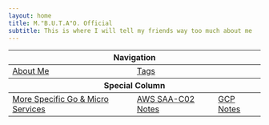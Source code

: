 ```yaml
---
layout: home
title: M."B.U.T.A"O. Official
subtitle: This is where I will tell my friends way too much about me
---
```


<!-- markdownlint-disable MD033 -->

<table align="center">
        <thead>
            <tr>
                <th colspan="3" align="center">Navigation</th>
            </tr>
    </thead>
    <tbody>
        <tr>
            <td><a href="aboutme"> About Me </a> </td>
            <td><a href="tags"> Tags </a> </td>
        </tr>
    </tbody>
    <!-- Add a column-->
    <thead>
            <tr>
                <th colspan="3" align="center">Special Column</th>
            </tr>
        </thead>
    <tbody>
        <tr>
            <td><a href="go_index"> More Specific Go & Micro Services </a> </td>
            <td><a href="AWS_index"> AWS SAA-C02 Notes </a> </td>
            <td><a href="GCP_index"> GCP Notes </a> </td>
        </tr>
    </tbody>
</table>

<!-- div align="center">
Reference Books: <a href="OnJava8-main/README">On Java8 (Mirror) </a>
</div-->
